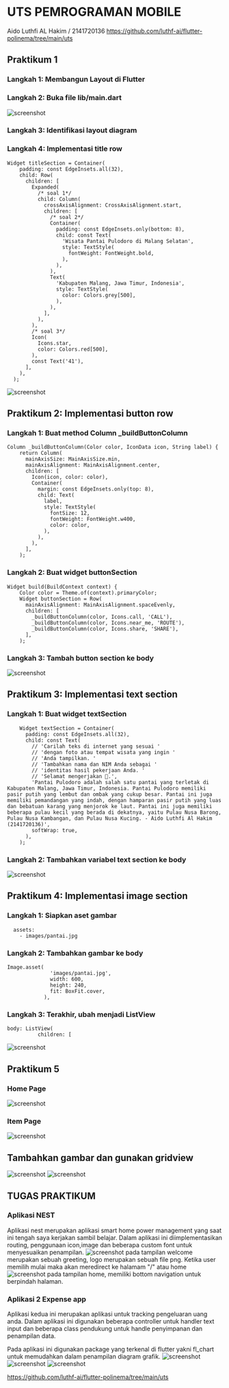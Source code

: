 # UTS PEMROGRAMAN MOBILE
Aido Luthfi AL Hakim / 2141720136
https://github.com/luthf-ai/flutter-polinema/tree/main/uts
## Praktikum 1
### Langkah 1: Membangun Layout di Flutter
### Langkah 2: Buka file lib/main.dart
![screenshot](screenshot/hello.png)

### Langkah 3: Identifikasi layout diagram

### Langkah 4: Implementasi title row
```
Widget titleSection = Container(
    padding: const EdgeInsets.all(32),
    child: Row(
      children: [
        Expanded(
          /* soal 1*/
          child: Column(
            crossAxisAlignment: CrossAxisAlignment.start,
            children: [
              /* soal 2*/
              Container(
                padding: const EdgeInsets.only(bottom: 8),
                child: const Text(
                  'Wisata Pantai Pulodoro di Malang Selatan',
                  style: TextStyle(
                    fontWeight: FontWeight.bold,
                  ),
                ),
              ),
              Text(
                'Kabupaten Malang, Jawa Timur, Indonesia',
                style: TextStyle(
                  color: Colors.grey[500],
                ),
              ),
            ],
          ),
        ),
        /* soal 3*/
        Icon(
          Icons.star,
          color: Colors.red[500],
        ),
        const Text('41'),
      ],
    ),
  );
```
![screenshot](screenshot/title.png)
## Praktikum 2: Implementasi button row
### Langkah 1: Buat method Column _buildButtonColumn
```
Column _buildButtonColumn(Color color, IconData icon, String label) {
    return Column(
      mainAxisSize: MainAxisSize.min,
      mainAxisAlignment: MainAxisAlignment.center,
      children: [
        Icon(icon, color: color),
        Container(
          margin: const EdgeInsets.only(top: 8),
          child: Text(
            label,
            style: TextStyle(
              fontSize: 12,
              fontWeight: FontWeight.w400,
              color: color,
            ),
          ),
        ),
      ],
    );
```
### Langkah 2: Buat widget buttonSection
```
Widget build(BuildContext context) {
    Color color = Theme.of(context).primaryColor;
    Widget buttonSection = Row(
      mainAxisAlignment: MainAxisAlignment.spaceEvenly,
      children: [
        _buildButtonColumn(color, Icons.call, 'CALL'),
        _buildButtonColumn(color, Icons.near_me, 'ROUTE'),
        _buildButtonColumn(color, Icons.share, 'SHARE'),
      ],
    );
```
### Langkah 3: Tambah button section ke body
![screenshot](screenshot/button.png)
## Praktikum 3: Implementasi text section
### Langkah 1: Buat widget textSection
```
    Widget textSection = Container(
      padding: const EdgeInsets.all(32),
      child: const Text(
        // 'Carilah teks di internet yang sesuai '
        // 'dengan foto atau tempat wisata yang ingin '
        // 'Anda tampilkan. '
        // 'Tambahkan nama dan NIM Anda sebagai '
        // 'identitas hasil pekerjaan Anda. '
        // 'Selamat mengerjakan 🙂.',
        'Pantai Pulodoro adalah salah satu pantai yang terletak di Kabupaten Malang, Jawa Timur, Indonesia. Pantai Pulodoro memiliki pasir putih yang lembut dan ombak yang cukup besar. Pantai ini juga memiliki pemandangan yang indah, dengan hamparan pasir putih yang luas dan bebatuan karang yang menjorok ke laut. Pantai ini juga memiliki beberapa pulau kecil yang berada di dekatnya, yaitu Pulau Nusa Barong, Pulau Nusa Kambangan, dan Pulau Nusa Kucing. - Aido Luthfi Al Hakim (2141720136)',
        softWrap: true,
      ),
    );
```
### Langkah 2: Tambahkan variabel text section ke body
![screenshot](screenshot/text.png)
## Praktikum 4: Implementasi image section
### Langkah 1: Siapkan aset gambar
```
  assets:
    - images/pantai.jpg
```
### Langkah 2: Tambahkan gambar ke body
```
Image.asset(
              'images/pantai.jpg',
              width: 600,
              height: 240,
              fit: BoxFit.cover,
            ),
```
### Langkah 3: Terakhir, ubah menjadi ListView
```
body: ListView(
          children: [
```
![screenshot](screenshot/image.png)
## Praktikum 5
### Home Page
![screenshot](screenshot/route1.png)
### Item Page
![screenshot](screenshot/route2.png)
## Tambahkan gambar dan gunakan gridview
![screenshot](screenshot/shop.png)
![screenshot](screenshot/detail.png)


## TUGAS PRAKTIKUM
### Aplikasi NEST
Aplikasi nest merupakan aplikasi smart home power management yang saat ini tengah saya kerjakan sambil belajar. Dalam aplikasi ini diimplementasikan routing, penggunaan icon,image dan beberapa custom font untuk menyesuaikan penampilan.
![screenshot](screenshot/nest_welcome.png)
pada tampilan welcome merupakan sebuah greeting, logo merupakan sebuah file png. Ketika user memilih mulai maka akan meredirect ke halamam "/" atau home
![screenshot](screenshot/nest_home.png)
pada tampilan home, memiliki bottom navigation untuk berpindah halaman. 

### Aplikasi 2 Expense app
Aplikasi kedua ini merupakan aplikasi untuk tracking pengeluaran uang anda. Dalam aplikasi ini digunakan beberapa controller untuk handler text input dan beberapa class pendukung untuk handle penyimpanan dan penampilan data.

Pada aplikasi ini digunakan package yang terkenal di flutter yakni fl_chart untuk memudahkan dalam penampilan diagram grafik.
![screenshot](screenshot/spender1.png)
![screenshot](screenshot/spender2.png)
![screenshot](screenshot/spender3.png)

https://github.com/luthf-ai/flutter-polinema/tree/main/uts



